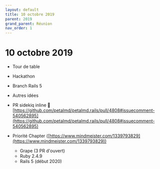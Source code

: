 ```yaml
---
layout: default
title: 10 octobre 2019
parent: 2019
grand_parent: Réunion
nav_order: 1
---
```


# 10 octobre 2019

-   Tour de table

-   Hackathon
-   Branch Rails 5
-   Autres idées
-   PR sidekiq inline 👏 [https://github.com/petalmd/petalmd.rails/pull/4808#issuecomment-540562895](https://github.com/petalmd/petalmd.rails/pull/4808#issuecomment-540562895)
-   Priorité Chapter ([https://www.mindmeister.com/1339793829](https://www.mindmeister.com/1339793829))
	-   Grape (3 PR d'ouvert)
	-   Ruby 2.4.9
	-   Rails 5 (début 2020)


<!--stackedit_data:
eyJoaXN0b3J5IjpbMjc1ODU5NzkxLDczMDk5ODExNl19
-->